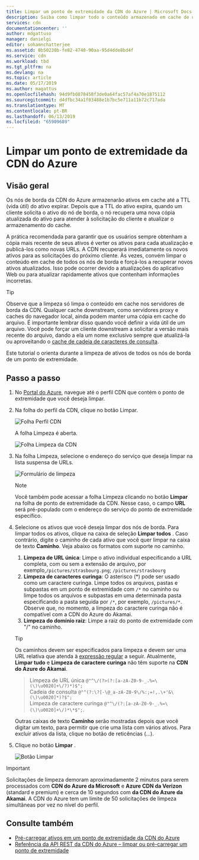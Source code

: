 ```yaml
---
title: Limpar um ponto de extremidade da CDN do Azure | Microsoft Docs
description: Saiba como limpar todo o conteúdo armazenado em cache de um ponto de extremidade da CDN do Azure.
services: cdn
documentationcenter: ''
author: mdgattuso
manager: danielgi
editor: sohamnchatterjee
ms.assetid: 0b50230b-fe82-4740-90aa-95d4dde8bd4f
ms.service: cdn
ms.workload: tbd
ms.tgt_pltfrm: na
ms.devlang: na
ms.topic: article
ms.date: 05/17/2019
ms.author: magattus
ms.openlocfilehash: 94d9fb0878458f3de0a64fac57af4a70e1875112
ms.sourcegitcommit: d4dfbc34a1f03488e1b7bc5e711a11b72c717ada
ms.translationtype: MT
ms.contentlocale: pt-BR
ms.lasthandoff: 06/13/2019
ms.locfileid: "65909689"
---
```

# <a name="purge-an-azure-cdn-endpoint"></a>Limpar um ponto de extremidade da CDN do Azure
## <a name="overview"></a>Visão geral
Os nós de borda da CDN do Azure armazenarão ativos em cache até a TTL (vida útil) do ativo expirar.  Depois que a TTL do ativo expira, quando um cliente solicita o ativo do nó de borda, o nó recupera uma nova cópia atualizada do ativo para atender à solicitação do cliente e atualizar o armazenamento do cache.

A prática recomendada para garantir que os usuários sempre obtenham a cópia mais recente de seus ativos é verter os ativos para cada atualização e publicá-los como novas URLs.  A CDN recuperará imediatamente os novos ativos para as solicitações do próximo cliente.  Às vezes, convém limpar o conteúdo em cache de todos os nós de borda e forçá-los a recuperar novos ativos atualizados.  Isso pode ocorrer devido a atualizações do aplicativo Web ou para atualizar rapidamente ativos que contenham informações incorretas.

> [!TIP]
> Observe que a limpeza só limpa o conteúdo em cache nos servidores de borda da CDN.  Qualquer cache downstream, como servidores proxy e caches do navegador local, ainda podem manter uma cópia em cache do arquivo.  É importante lembrar disso quando você definir a vida útil de um arquivo.  Você pode forçar um cliente downstream a solicitar a versão mais recente do arquivo, dando a ela um nome exclusivo sempre que atualizá-la ou aproveitando o [cache de cadeia de caracteres de consulta](cdn-query-string.md).  
> 
> 

Este tutorial o orienta durante a limpeza de ativos de todos os nós de borda de um ponto de extremidade.

## <a name="walkthrough"></a>Passo a passo
1. No [Portal do Azure](https://portal.azure.com), navegue até o perfil CDN que contém o ponto de extremidade que você deseja limpar.
2. Na folha do perfil da CDN, clique no botão Limpar.
   
    ![Folha Perfil CDN](./media/cdn-purge-endpoint/cdn-profile-blade.png)
   
    A folha Limpeza é aberta.
   
    ![Folha Limpeza da CDN](./media/cdn-purge-endpoint/cdn-purge-blade.png)
3. Na folha Limpeza, selecione o endereço do serviço que deseja limpar na lista suspensa de URLs.
   
    ![Formulário de limpeza](./media/cdn-purge-endpoint/cdn-purge-form.png)
   
   > [!NOTE]
   > Você também pode acessar a folha Limpeza clicando no botão **Limpar** na folha de ponto de extremidade da CDN.  Nesse caso, o campo **URL** será pré-populado com o endereço do serviço do ponto de extremidade específico.
   > 
   > 
4. Selecione os ativos que você deseja limpar dos nós de borda.  Para limpar todos os ativos, clique na caixa de seleção **Limpar todos** .  Caso contrário, digite o caminho de cada ativo que você quer limpar na caixa de texto **Caminho**. Veja abaixo os formatos com suporte no caminho.
    1. **Limpeza de URL única**: Limpe o ativo individual especificando a URL completa, com ou sem a extensão de arquivo, por exemplo,`/pictures/strasbourg.png`; `/pictures/strasbourg`
    2. **Limpeza de caracteres curinga**: O asterisco (\*) pode ser usado como um caractere curinga. Limpe todos os arquivos, pastas e subpastas em um ponto de extremidade com `/*` no caminho ou limpe todos os arquivos e subpastas em uma determinada pasta especificando a pasta seguida por `/*`, por exemplo, `/pictures/*`.  Observe que, no momento, a limpeza do caractere curinga não é compatível com a CDN do Azure do Akamai. 
    3. **Limpeza do domínio raiz**: Limpe a raiz do ponto de extremidade com "/" no caminho.
   
   > [!TIP]
   > Os caminhos devem ser especificados para limpeza e devem ser uma URL relativa que atenda à [expressão regular](/dotnet/standard/base-types/regular-expression-language-quick-reference) a seguir. Atualmente, **Limpar tudo** e **Limpeza de caractere curinga** não têm suporte na **CDN do Azure do Akamai**.
   > > Limpeza de URL única `@"^\/(?>(?:[a-zA-Z0-9-_.%=\(\)\u0020]+\/?)*)$";`  
   > > Cadeia de consulta `@"^(?:\?[-\@_a-zA-Z0-9\/%:;=!,.\+'&\(\)\u0020]*)?$";`  
   > > Limpeza de caractere curinga `@"^\/(?:[a-zA-Z0-9-_.%=\(\)\u0020]+\/)*\*$";`. 
   > 
   > Outras caixas de texto **Caminho** serão mostradas depois que você digitar um texto, para permitir que crie uma lista com vários ativos.  Para excluir ativos da lista, clique no botão de reticências (...).
   > 
5. Clique no botão **Limpar** .
   
    ![Botão Limpar](./media/cdn-purge-endpoint/cdn-purge-button.png)

> [!IMPORTANT]
> Solicitações de limpeza demoram aproximadamente 2 minutos para serem processados com **CDN do Azure da Microsoft** e **Azure CDN da Verizon** (standard e premium) e cerca de 10 segundos com **da CDN do Azure da Akamai**.  A CDN do Azure tem um limite de 50 solicitações de limpeza simultâneas por vez no nível do perfil. 
> 
> 

## <a name="see-also"></a>Consulte também
* [Pré-carregar ativos em um ponto de extremidade da CDN do Azure](cdn-preload-endpoint.md)
* [Referência da API REST da CDN do Azure – limpar ou pré-carregar um ponto de extremidade](/rest/api/cdn/endpoints)

